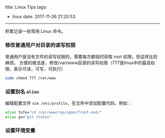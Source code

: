 title: Linux Tips
tags:
  - linux
date: 2017-11-26 21:20:53
---

积累记录一些常用 Linux 命令。

<!-- more -->

### 修改普通用户对目录的读写权限
普通用户是没有文件的读写权限的，需要每次都临时获取 root 权限，但这样比较麻烦。
方便的做法是，修改/var/www目录的读写权限（777是linux中的最高权限，表示可读，可写，可执行）
```bash
sudo chmod 777 /var/www
```

### 设置别名 `alias`
编辑配置文件 `vim /etc/profile`，在文件中添加配置代码，例如：
```bash
alias tofe="cd /var/www/rmp/spms/front-end/"
alias gs="git status"
```

### 设置环境变量